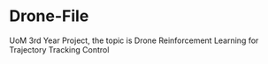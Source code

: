 # Drone-File
UoM 3rd Year Project, the topic is Drone Reinforcement Learning for Trajectory Tracking Control
